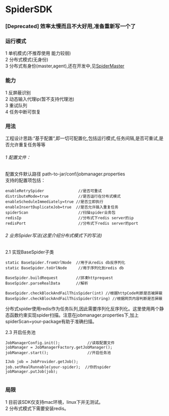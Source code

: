 # SpiderSDK
### [Deprecated] 效率太慢而且不大好用,准备重新写一个了

### 运行模式
1 单机模式(不推荐使用 能力较弱)                        
2 分布式模式(无身份)                    
3 分布式有身份(master,agent),还在开发中,见[SpiderMaster](https://github.com/xiaoshenke/SpiderMaster)

### 能力
1 反屏蔽识别                              
2 动态输入代理ip(暂不支持代理池)      
3 重试队列                 
4 任务中断可恢复

### 用法
工程设计思路:“基于配置“,即一切可配置化,包括运行模式,任务间隔,是否可重试,是否允许重复任务等等         

###### 1 配置文件：                          
配置文件默认路径 path-to-jar/conf/jobmanager.properties                
支持的配置项包括：                

````
enableRetrySpider  				//是否可重试
distributeMode=true 			//是否运行在分布式模式
enableScheduleImmediately=true //是否立即执行
enableInsertDuplicateJob=true  //是否允许插入重复任务
spiderScan 					    //扫描spider业务包
redisIp           				//分布式下redis server的ip
redisPort						//分布式下redis server的port
````

###### 2 业务Spider写法(这里介绍分布式模式下的写法)                

2.1 实现BaseSpider子类               

````
static BaseSpider.fromUrlNode  //用于从redis db反序列化
static BaseSpider.toUrlNode		//用于序列化到redis db

BaseSpider.buildRequest        //拼凑httprequest
BaseSpider.parseRealData       //解析

BaseSpider.checkBlockAndFailThisSpider(int) //根据httpCode判断是否被屏蔽
BaseSpider.checkBlockAndFailThisSpider(String) //根据网页内容判断是否屏蔽

````
分布式spider使用redis作为任务队列,因此需要序列化反序列化。这里使用两个静态函数约束实现spider扫描。注意在jobmanager.properties下,加上spiderScan=your-package有助于准确扫描。 
               


2.3 开启任务池                

````
JobManagerConfig.init();  			//读取配置文件
jobManager = JobManagerFactory.getJobManager();
jobManager.start();       			//开启任务池

IJob job = JobProvider.getJob();
job.setRealRunnable(your-spider);  //你的spider
jobManager.putJob(job);


````   



### 局限
1 目前该SDK仅支持mac环境，linux下并无测试。      
2 分布式模式下需要安装redis。                    





     













